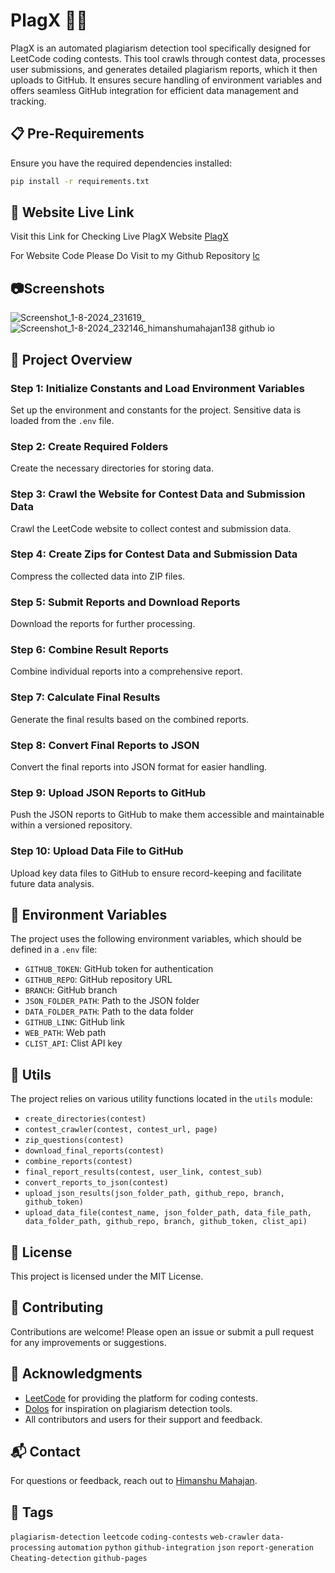# PlagX 📜🚫

PlagX is an automated plagiarism detection tool specifically designed for LeetCode coding contests. This tool crawls through contest data, processes user submissions, and generates detailed plagiarism reports, which it then uploads to GitHub. It ensures secure handling of environment variables and offers seamless GitHub integration for efficient data management and tracking.

## 📋 Pre-Requirements

Ensure you have the required dependencies installed:

```bash
pip install -r requirements.txt
```

## 🔗 Website Live Link
Visit this Link for Checking Live PlagX Website [PlagX](https://himanshumahajan138.github.io/lc/web/)

For Website Code Please Do Visit to my Github Repository [lc](https://github.com/himanshumahajan138/lc)

## 📷Screenshots

![Screenshot_1-8-2024_231619_](https://github.com/user-attachments/assets/5e0dca67-576c-4282-a093-4a0f3beda1b3)
![Screenshot_1-8-2024_232146_himanshumahajan138 github io](https://github.com/user-attachments/assets/e1453bc1-0d98-493b-b9c1-7e1d1351c2cb)


## 🚀 Project Overview

### Step 1: Initialize Constants and Load Environment Variables

Set up the environment and constants for the project. Sensitive data is loaded from the `.env` file.

### Step 2: Create Required Folders

Create the necessary directories for storing data.

### Step 3: Crawl the Website for Contest Data and Submission Data

Crawl the LeetCode website to collect contest and submission data.

### Step 4: Create Zips for Contest Data and Submission Data

Compress the collected data into ZIP files.

### Step 5: Submit Reports and Download Reports

Download the reports for further processing.

### Step 6: Combine Result Reports

Combine individual reports into a comprehensive report.

### Step 7: Calculate Final Results

Generate the final results based on the combined reports.

### Step 8: Convert Final Reports to JSON

Convert the final reports into JSON format for easier handling.

### Step 9: Upload JSON Reports to GitHub

Push the JSON reports to GitHub to make them accessible and maintainable within a versioned repository.

### Step 10: Upload Data File to GitHub

Upload key data files to GitHub to ensure record-keeping and facilitate future data analysis.

## 🌟 Environment Variables

The project uses the following environment variables, which should be defined in a `.env` file:

- `GITHUB_TOKEN`: GitHub token for authentication
- `GITHUB_REPO`: GitHub repository URL
- `BRANCH`: GitHub branch
- `JSON_FOLDER_PATH`: Path to the JSON folder
- `DATA_FOLDER_PATH`: Path to the data folder
- `GITHUB_LINK`: GitHub link
- `WEB_PATH`: Web path
- `CLIST_API`: Clist API key

## 🔧 Utils

The project relies on various utility functions located in the `utils` module:

- `create_directories(contest)`
- `contest_crawler(contest, contest_url, page)`
- `zip_questions(contest)`
- `download_final_reports(contest)`
- `combine_reports(contest)`
- `final_report_results(contest, user_link, contest_sub)`
- `convert_reports_to_json(contest)`
- `upload_json_results(json_folder_path, github_repo, branch, github_token)`
- `upload_data_file(contest_name, json_folder_path, data_file_path, data_folder_path, github_repo, branch, github_token, clist_api)`

## 📄 License

This project is licensed under the MIT License.

## 🤝 Contributing

Contributions are welcome! Please open an issue or submit a pull request for any improvements or suggestions.

## 🙏 Acknowledgments

- [LeetCode](https://leetcode.com) for providing the platform for coding contests.
- [Dolos](https://github.com/dodona-edu/dolos) for inspiration on plagiarism detection tools.
- All contributors and users for their support and feedback.

## 📬 Contact

For questions or feedback, reach out to [Himanshu Mahajan](https://www.linkedin.com/in/himanshu138).

## 🔖 Tags

`plagiarism-detection` `leetcode` `coding-contests` `web-crawler` `data-processing` `automation` `python` `github-integration` `json` `report-generation` `Cheating-detection` `github-pages`
